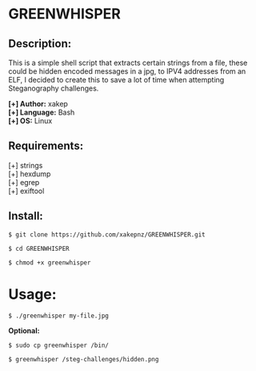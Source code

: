 # GREENWHISPER

## Description:

This is a simple shell script that extracts certain strings from a file, these could be hidden encoded messages in a jpg, to IPV4 addresses from an ELF, I decided to create this to save a lot of time when attempting Steganography challenges.<br />

<b>[+] Author:</b> xakep<br />
<b>[+] Language:</b> Bash<br />
<b>[+] OS:</b> Linux<br />

## Requirements:

[+] strings<br />
[+] hexdump<br />
[+] egrep<br />
[+] exiftool<br />

## Install:

```
$ git clone https://github.com/xakepnz/GREENWHISPER.git
```

```
$ cd GREENWHISPER
```

```
$ chmod +x greenwhisper
```

# Usage:

```
$ ./greenwhisper my-file.jpg
```

<b>Optional:</b>

```
$ sudo cp greenwhisper /bin/
```

```
$ greenwhisper /steg-challenges/hidden.png
```
